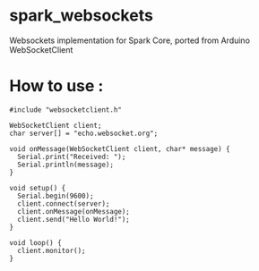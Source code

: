 spark_websockets
================

Websockets implementation for Spark Core, ported from Arduino WebSocketClient



How to use :
==============
```
#include "websocketclient.h"

WebSocketClient client;
char server[] = "echo.websocket.org";

void onMessage(WebSocketClient client, char* message) {
  Serial.print("Received: ");
  Serial.println(message);
}

void setup() {
  Serial.begin(9600);
  client.connect(server);
  client.onMessage(onMessage);
  client.send("Hello World!");
}

void loop() {
  client.monitor();
}

```
